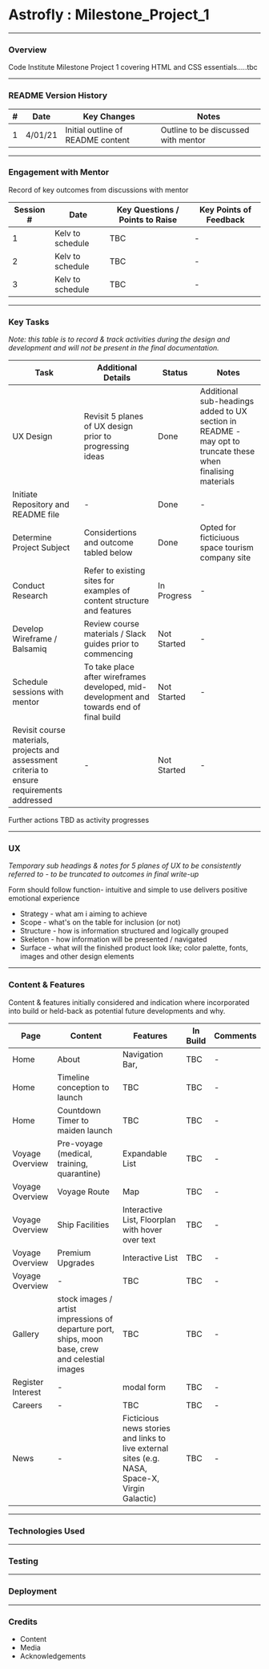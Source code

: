 # Astrofly : Milestone_Project_1
---
### Overview
Code Institute Milestone Project 1 covering HTML and CSS essentials.....tbc

---
### README Version History
#|Date|Key Changes|Notes
-|----|-----------|-----
1|4/01/21|Initial outline of README content| Outline to be discussed with mentor 


---
### Engagement with Mentor 
Record of key outcomes from discussions with mentor

Session # | Date | Key Questions / Points to Raise | Key Points of Feedback |
--------- | ---- | ------------------------------- | ---------------------- |
1 | Kelv to schedule | TBC | - |
2 | Kelv to schedule | TBC | - |
3 | Kelv to schedule | TBC | - |

---
### Key Tasks 
*Note: this table is to record & track activities during the design and development and will not be present in the final documentation.*

Task | Additional Details | Status| Notes
-----|--------------------|-------|------
UX Design | Revisit 5 planes of UX design prior to progressing ideas | Done | Additional sub-headings added to UX section in README - may opt to truncate these when finalising materials |
Initiate Repository and README file | - | Done | -
Determine Project Subject | Considertions and outcome tabled below | Done | Opted for ficticiuous space tourism company site|  
Conduct Research | Refer to existing sites for examples of content structure and features | In Progress | - |
Develop Wireframe / Balsamiq | Review course materials / Slack guides prior to commencing | Not Started | - |
Schedule sessions with mentor | To take place after wireframes developed, mid-development and towards end of final build | Not Started | - |
Revisit course materials, projects and assessment criteria to ensure requirements addressed | - | Not Started | - |
Further actions TBD as activity progresses


---
### UX

*Temporary sub headings & notes for 5 planes of UX to be consistently referred to - to be truncated to outcomes in final write-up*

Form should follow function- intuitive and simple to use delivers positive emotional experience

- Strategy - what am i aiming to achieve
- Scope - what's on the table for inclusion (or not)
- Structure - how is information structured and logically grouped
- Skeleton - how information will be presented / navigated
- Surface - what will the finished product look like; color palette, fonts, images and other design elements

---
### Content & Features
Content & features initially considered and indication where incorporated into build or held-back as potential future developments and why.

Page | Content | Features | In Build | Comments |
-----|---------|----------|----------|----------|
Home | About| Navigation Bar,  | TBC | - |
Home| Timeline conception to launch| TBC | TBC | - |
Home | Countdown Timer to maiden launch| TBC | TBC | -
Voyage Overview| Pre-voyage (medical, training, quarantine)  | Expandable List | TBC | - |
Voyage Overview| Voyage Route | Map | TBC | - |
Voyage Overview| Ship Facilities | Interactive List, Floorplan with hover over text | TBC | - |
Voyage Overview| Premium Upgrades | Interactive List | TBC | - |
Voyage Overview| - | TBC | TBC | - |
Gallery| stock images / artist impressions of departure port, ships, moon base, crew and celestial images | TBC | TBC | - |
Register Interest | - | modal form | TBC | - |
Careers | - | TBC | TBC | - |
News | - | Ficticious news stories and links to live external sites (e.g. NASA, Space-X, Virgin Galactic) | TBC | - |



---
### Technologies Used

---
### Testing

---
### Deployment

---
### Credits
- Content
- Media
- Acknowledgements
